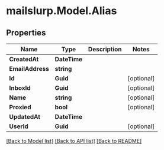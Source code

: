 
# mailslurp.Model.Alias

## Properties

Name | Type | Description | Notes
------------ | ------------- | ------------- | -------------
**CreatedAt** | **DateTime** |  | 
**EmailAddress** | **string** |  | 
**Id** | **Guid** |  | [optional] 
**InboxId** | **Guid** |  | [optional] 
**Name** | **string** |  | [optional] 
**Proxied** | **bool** |  | [optional] 
**UpdatedAt** | **DateTime** |  | 
**UserId** | **Guid** |  | [optional] 

[[Back to Model list]](../README.md#documentation-for-models)
[[Back to API list]](../README.md#documentation-for-api-endpoints)
[[Back to README]](../README.md)


